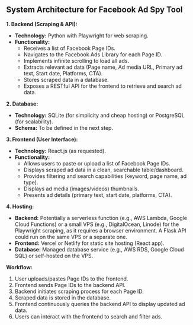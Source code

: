 ## System Architecture for Facebook Ad Spy Tool

**1. Backend (Scraping & API):**

*   **Technology:** Python with Playwright for web scraping.
*   **Functionality:**
    *   Receives a list of Facebook Page IDs.
    *   Navigates to the Facebook Ads Library for each Page ID.
    *   Implements infinite scrolling to load all ads.
    *   Extracts relevant ad data (Page name, Ad media URL, Primary ad text, Start date, Platforms, CTA).
    *   Stores scraped data in a database.
    *   Exposes a RESTful API for the frontend to retrieve and search ad data.

**2. Database:**

*   **Technology:** SQLite (for simplicity and cheap hosting) or PostgreSQL (for scalability).
*   **Schema:** To be defined in the next step.

**3. Frontend (User Interface):**

*   **Technology:** React.js (as requested).
*   **Functionality:**
    *   Allows users to paste or upload a list of Facebook Page IDs.
    *   Displays scraped ad data in a clean, searchable table/dashboard.
    *   Provides filtering and search capabilities (keyword, page name, ad type).
    *   Displays ad media (images/videos) thumbnails.
    *   Presents ad details (primary text, start date, platforms, CTA).

**4. Hosting:**

*   **Backend:** Potentially a serverless function (e.g., AWS Lambda, Google Cloud Functions) or a small VPS (e.g., DigitalOcean, Linode) for the Playwright scraping, as it requires a browser environment. A Flask API could run on the same VPS or a separate one.
*   **Frontend:** Vercel or Netlify for static site hosting (React app).
*   **Database:** Managed database service (e.g., AWS RDS, Google Cloud SQL) or self-hosted on the VPS.

**Workflow:**

1.  User uploads/pastes Page IDs to the frontend.
2.  Frontend sends Page IDs to the backend API.
3.  Backend initiates scraping process for each Page ID.
4.  Scraped data is stored in the database.
5.  Frontend continuously queries the backend API to display updated ad data.
6.  Users can interact with the frontend to search and filter ads.

